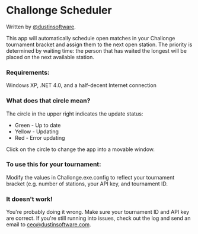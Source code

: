 Challonge Scheduler
===================

Written by [@dustinsoftware](http://twitter.com/dustinsoftware).

This app will automatically schedule open matches in your Challonge tournament bracket and assign them to the next open station.  The priority is determined by waiting time: the person that has waited the longest will be placed on the next available station.

### Requirements: 
Windows XP, .NET 4.0, and a half-decent Internet connection

### What does that circle mean?
The circle in the upper right indicates the update status:
* Green - Up to date
* Yellow - Updating
* Red - Error updating

Click on the circle to change the app into a movable window.

### To use this for your tournament:

Modify the values in Challonge.exe.config to reflect your tournament bracket (e.g. number of stations, your API key, and tournament ID.

### It doesn't work!
You're probably doing it wrong.  Make sure your tournament ID and API key are correct.  If you're still running into issues, check out the log and send an email to ceo@dustinsoftware.com.


